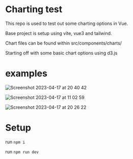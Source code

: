 # Charting test


This repo is used to test out some charting options in Vue. 

Base project is setup using vite, vue3 and tailwind.

Chart files can be found within src/components/charts/ 

Starting off with some basic chart options using d3.js

# examples

![Screenshot 2023-04-17 at 20 40 42](https://user-images.githubusercontent.com/13380603/232593309-9d7e6ee4-9abe-4d7f-948f-93826ba7225d.png)


![Screenshot 2023-04-17 at 11 02 59](https://user-images.githubusercontent.com/13380603/232453295-99665421-7616-4d2f-a8ea-dca6f7ad113f.png)


![Screenshot 2023-04-17 at 20 26 22](https://user-images.githubusercontent.com/13380603/232590589-11dfebcd-38b8-4661-8bec-36d65893e48d.png)



# Setup 
run `npm i` 

run `npm run dev` 
